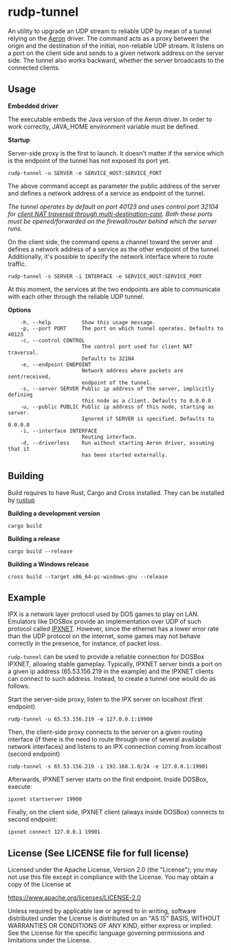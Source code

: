 rudp-tunnel
===========

An utility to upgrade an UDP stream to reliable UDP by mean of a tunnel relying on the [Aeron](https://github.com/real-logic/aeron) driver.
The command acts as a proxy between the origin and the destination of the initial, non-reliable UDP stream.
It listens on a port on the client side and sends to a given network address on the server side.
The tunnel also works backward, whether the server broadcasts to the connected clients.

Usage
-----

**Embedded driver**

The executable embeds the Java version of the Aeron driver. In order to work correctly, JAVA_HOME environment variable must be defined.

**Startup**

Server-side proxy is the first to launch. It doesn't matter if the service which is the endpoint of the tunnel has not exposed its port yet.

    rudp-tunnel -u SERVER -e SERVICE_HOST:SERVICE_PORT

The above command accept as parameter the public address of the server and defines a network address of a service 
as endpoint of the tunnel.

*The tunnel operates by default on port 40123 and uses control port 32104 for [client NAT traversal through multi-destination-cast](http://www.io7m.com/documents/aeron-guide/#weak_nat).
Both these ports must be opened/forwarded on the firewall/router behind which the server runs.*

On the client side, the command opens a channel toward the server and defines a network address of a service 
as the other endpoint of the tunnel.
Additionally, it's possible to specify the network interface where to route traffic.

    rudp-tunnel -s SERVER -i INTERFACE -e SERVICE_HOST:SERVICE_PORT 

At this moment, the services at the two endpoints are able to communicate with each other through the reliable UDP tunnel.


**Options**

        -h, --help          Show this usage message.
        -p, --port PORT     The port on which tunnel operates. Defaults to 40123
        -c, --control CONTROL
                            The control port used for client NAT traversal.
                            Defaults to 32104
        -e, --endpoint ENDPOINT
                            Network address where packets are sent/received,
                            endpoint of the tunnel.
        -s, --server SERVER Public ip address of the server, implicitly defining
                            this node as a client. Defaults to 0.0.0.0
        -u, --public PUBLIC Public ip address of this node, starting as server.
                            Ignored if SERVER is specified. Defaults to 0.0.0.0
        -i, --interface INTERFACE
                            Routing interface.
        -d, --driverless    Run without starting Aeron driver, assuming that it
                            has been started externally.


Building
--------

Build requires to have Rust, Cargo and Cross installed. They can be installed by [rustup](https://rustup.rs/)

**Building a development version**

    cargo build

**Building a release**

    cargo build --release

**Building a Windows release**

    cross build --target x86_64-pc-windows-gnu --release


Example
-------

IPX is a network layer protocol used by DOS games to play on LAN.
Emulators like DOSBox provide an implementation over UDP of such protocol called [IPXNET](https://www.dosbox.com/wiki/Connectivity#IPX_emulation). 
However, since the ethernet has a lower error rate than the UDP protocol on the internet, 
some games may not behave correctly in the presence, for instance, of packet loss.

`rudp-tunnel` can be used to provide a reliable connection for DOSBox IPXNET, allowing stable gameplay.
Typically, IPXNET server binds a port on a given ip address (65.53.156.219 in the example) and 
the IPXNET clients can connect to such address.
Instead, to create a tunnel one would do as follows.

Start the server-side proxy, listen to the IPX server on localhost (first endpoint)

    rudp-tunnel -u 65.53.156.219 -e 127.0.0.1:19900

Then, the client-side proxy connects to the server on a given routing interface (if there is the need to route through one of several available network interfaces) 
and listens to an IPX connection coming from localhost (second endpoint)  
 
    rudp-tunnel -s 65.53.156.219 -i 192.168.1.0/24 -e 127.0.0.1:19901
 
Afterwards, IPXNET server starts on the first endpoint. Inside DOSBox, execute:

    ipxnet startserver 19900

Finally, on the client side, IPXNET client (always inside DOSBox) connects to second endpoint:

    ipxnet connect 127.0.0.1 19901

License (See LICENSE file for full license)
-------------------------------------------

Licensed under the Apache License, Version 2.0 (the "License"); you may not use this file except in compliance with the License. You may obtain a copy of the License at

https://www.apache.org/licenses/LICENSE-2.0

Unless required by applicable law or agreed to in writing, software distributed under the License is distributed on an "AS IS" BASIS, WITHOUT WARRANTIES OR CONDITIONS OF ANY KIND, either express or implied. See the License for the specific language governing permissions and limitations under the License.